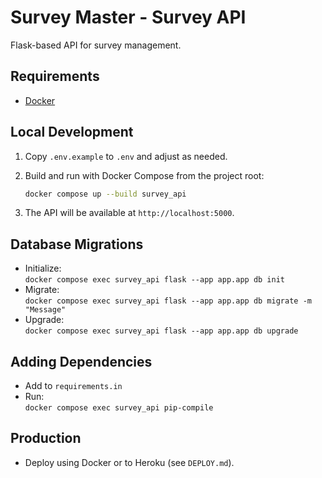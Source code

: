 # Survey Master - Survey API

Flask-based API for survey management.

## Requirements

- [Docker](https://www.docker.com/)

## Local Development

1. Copy `.env.example` to `.env` and adjust as needed.
2. Build and run with Docker Compose from the project root:

   ```sh
   docker compose up --build survey_api
   ```

3. The API will be available at `http://localhost:5000`.

## Database Migrations

- Initialize:  
  `docker compose exec survey_api flask --app app.app db init`
- Migrate:  
  `docker compose exec survey_api flask --app app.app db migrate -m "Message"`
- Upgrade:  
  `docker compose exec survey_api flask --app app.app db upgrade`

## Adding Dependencies

- Add to `requirements.in`
- Run:  
  `docker compose exec survey_api pip-compile`

## Production

- Deploy using Docker or to Heroku (see `DEPLOY.md`).

